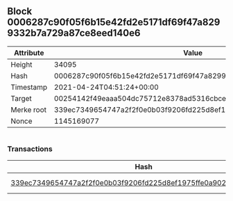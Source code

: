 ## Block 0006287c90f05f6b15e42fd2e5171df69f47a8299332b7a729a87ce8eed140e6

Attribute | Value
--- | ---
Height | 34095
Hash | 0006287c90f05f6b15e42fd2e5171df69f47a8299332b7a729a87ce8eed140e6
Timestamp | 2021-04-24T04:51:24+00:00
Target | 00254142f49eaaa504dc75712e8378ad5316cbcead634704b3734b6271167cc4
Merke root | 339ec7349654747a2f2f0e0b03f9206fd225d8ef1975ffe0a9028f066e1aa033
Nonce | 1145169077

```

```

### Transactions

Hash | Amount
--- | ---
[339ec7349654747a2f2f0e0b03f9206fd225d8ef1975ffe0a9028f066e1aa033](339ec7349654747a2f2f0e0b03f9206fd225d8ef1975ffe0a9028f066e1aa033.md) | 10.00000000 SKEPTI 

